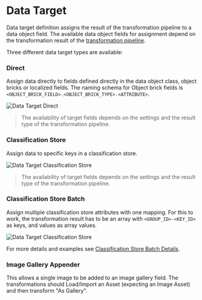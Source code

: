 # Data Target

Data target definition assigns the result of the transformation pipeline to a data object field. The available data object 
fields for assignment depend on the transformation result of the [transformation pipeline](../02_Transformation_Pipeline.md).  

Three different data target types are available: 

### Direct
Assign data directly to fields defined directly in the data object class, object bricks or localized fields. The naming
schema for Object brick fields is `<OBJECT_BRICK_FIELD>.<OBJECT_BRICK_TYPE>.<ATTRIBUTE>`. 

<div class="image-as-lightbox"></div>

![Data Target Direct](../../../img/data_target_direct.png)

> The availability of target fields depends on the settings and the result type of the transformation pipeline. 

### Classification Store
Assign data to specific keys in a classification store. 

<div class="image-as-lightbox"></div>

![Data Target Classification Store](../../../img/data_target_classification_store.png)

> The availability of target fields depends on the settings and the result type of the transformation pipeline. 

### Classification Store Batch
Assign multiple classification store attributes with one mapping. For this to work, the transformation result has to be
an array with `<GROUP_ID>-<KEY_ID>` as keys, and values as array values.

<div class="image-as-lightbox"></div>

![Data Target Classification Store](../../../img/data_target_classification_store_batch.png)

For more details and examples see [Classification Store Batch Details](./05_Classification_Store_Batch_Details.md). 


### Image Gallery Appender
This allows a single image to be added to an image gallery field. The transformations should Load/Import an Asset (expecting an Image Asset) and then transform "As Gallery".
